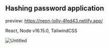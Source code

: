 ## Hashing password application

preview: https://neon-lolly-4fed43.netlify.app/

React,
Node v16.15.0,
TailwindCSS

![Untitled](https://user-images.githubusercontent.com/22819317/225426549-9e403eaf-84da-4d1e-b6a6-bea8702ba8d0.png)
